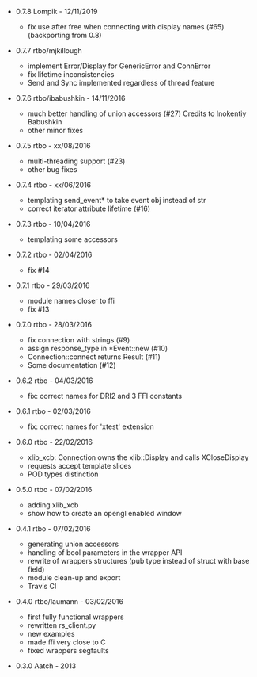  * 0.7.8
 Lompik - 12/11/2019
    - fix use after free when connecting with display names (#65) (backporting from 0.8)

 * 0.7.7
 rtbo/mjkillough
    - implement Error/Display for GenericError and ConnError
    - fix lifetime inconsistencies
    - Send and Sync implemented regardless of thread feature

 * 0.7.6
 rtbo/ibabushkin - 14/11/2016
    - much better handling of union accessors (#27) Credits to Inokentiy Babushkin
    - other minor fixes

 * 0.7.5
 rtbo - xx/08/2016
    - multi-threading support (#23)
    - other bug fixes

 * 0.7.4
 rtbo - xx/06/2016
    - templating send_event* to take event obj instead of str
    - correct iterator attribute lifetime (#16)

 * 0.7.3
 rtbo - 10/04/2016
    - templating some accessors

 * 0.7.2
 rtbo - 02/04/2016
    - fix #14

 * 0.7.1
 rtbo - 29/03/2016
    - module names closer to ffi
    - fix #13

 * 0.7.0
 rtbo - 28/03/2016
    - fix connection with strings (#9)
    - assign response_type in *Event::new (#10)
    - Connection::connect returns Result (#11)
    - Some documentation (#12)

 * 0.6.2
 rtbo - 04/03/2016
    - fix: correct names for DRI2 and 3 FFI constants

 * 0.6.1
 rtbo - 02/03/2016
    - fix: correct names for 'xtest' extension

 * 0.6.0
 rtbo - 22/02/2016
    - xlib_xcb: Connection owns the xlib::Display and calls XCloseDisplay
    - requests accept template slices
    - POD types distinction

 * 0.5.0
 rtbo - 07/02/2016
    - adding xlib_xcb
    - show how to create an opengl enabled window

 * 0.4.1
 rtbo - 07/02/2016
    - generating union accessors
    - handling of bool parameters in the wrapper API
    - rewrite of wrappers structures (pub type instead of struct with base field)
    - module clean-up and export
    - Travis CI

 * 0.4.0
 rtbo/laumann - 03/02/2016
    - first fully functional wrappers
    - rewritten rs_client.py
    - new examples
    - made ffi very close to C
    - fixed wrappers segfaults

 * 0.3.0
 Aatch - 2013
